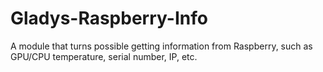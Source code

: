 # Gladys-Raspberry-Info
A module that turns possible getting information from Raspberry, such as GPU/CPU temperature, serial number, IP, etc.
